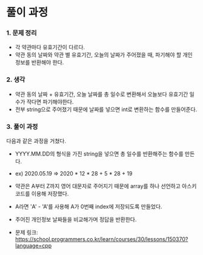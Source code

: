 # 풀이 과정
### 1. 문제 정리
- 각 약관마다 유효기간이 다르다.
- 약관 동의 날짜와 약관 별 유효기간, 오늘의 날짜가 주어졌을 때, 파기해야 할 개인정보를 반환해야 한다.

### 2. 생각
- 약관 동의 날짜 + 유효기간, 오늘 날짜를 총 일수로 변환해서 오늘보다 유효기간 일수가 작다면 파기해야한다.
- 전부 string으로 주어졌기 때문에 날짜를 넣으면 int로 변환하는 함수를 만들어준다.

### 3. 풀이 과정
다음과 같은 과정을 거쳤다.
-  YYYY.MM.DD의 형식을 가진 string을 넣으면 총 일수를 반환해주는 함수를 만든다.
- ex) 2020.05.19 => 2020 * 12 * 28 + 5 * 28 + 19
- 약관은 A부터 Z까지 영어 대문자로 주어지기 때문에 array를 하나 선언하고 아스키코드를 이용해 저장했다.
- A라면 'A' - 'A'를 사용해 A가 0번째 index에 저장되도록 만들었다.
- 주어진 개인정보 날짜들을 비교해가며 정답을 반환한다.

- 문제 링크: https://school.programmers.co.kr/learn/courses/30/lessons/150370?language=cpp

